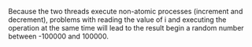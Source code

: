 Because the two threads execute non-atomic processes (increment and decrement), problems with reading the value of i and executing the operation at the same time will lead to the result begin a random number between -100000 and 100000.
